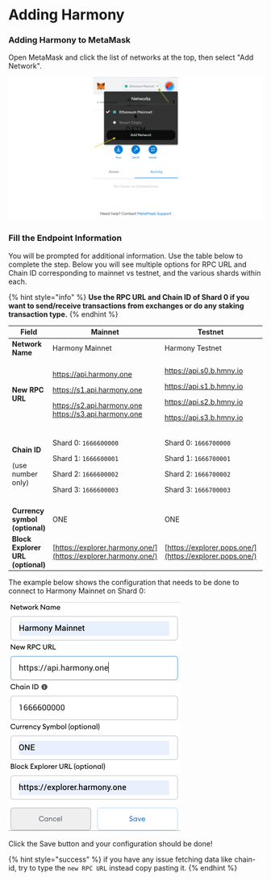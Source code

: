 # Adding Harmony

### Adding Harmony to MetaMask

Open MetaMask and click the list of networks at the top, then select "Add Network".

![](<../../../../../.gitbook/assets/image (295).png>)

### Fill the Endpoint Information

You will be prompted for additional information. Use the table below to complete the step. Below you will see multiple options for RPC URL and Chain ID corresponding to mainnet vs testnet, and the various shards within each.

{% hint style="info" %}
**Use the RPC URL and Chain ID of Shard 0 if you want to send/receive transactions from exchanges or do any staking transaction type.**
{% endhint %}

| Field                                                    | Mainnet                                                                                                                                                      | Testnet                                                                                                                                                      | Devnet                                                        |
| -------------------------------------------------------- | ------------------------------------------------------------------------------------------------------------------------------------------------------------ | ------------------------------------------------------------------------------------------------------------------------------------------------------------ | ------------------------------------------------------------- |
| **Network Name**                                         | Harmony Mainnet                                                                                                                                              | Harmony Testnet                                                                                                                                              | Harmony Devnet                                                |
| **New RPC URL**                                          | <p>https://api.harmony.one</p><p>https://s1.api.harmony.one</p><p>https://s2.api.harmony.one<br>https://s3.api.harmony.one</p>                               | <p>https://api.s0.b.hmny.io</p><p>https://api.s1.b.hmny.io</p><p>https://api.s2.b.hmny.io</p><p>https://api.s3.b.hmny.io</p>                                 | <p>https://api.s0.ps.hmny.io<br>https://api.s1.ps.hmny.io</p> |
| <p><strong>Chain ID</strong></p><p>(use number only)</p> | <p>Shard 0: <code>1666600000</code></p><p>Shard 1: <code>1666600001</code></p><p>Shard 2: <code>1666600002</code></p><p>Shard 3: <code>1666600003</code></p> | <p>Shard 0: <code>1666700000</code></p><p>Shard 1: <code>1666700001</code></p><p>Shard 2: <code>1666700002</code></p><p>Shard 3: <code>1666700003</code></p> | <p>Shard 0: 1666900000<br>Shard 1: 1666900001</p>             |
|                                                          |                                                                                                                                                              |                                                                                                                                                              |                                                               |
| **Currency symbol (optional)**                           | ONE                                                                                                                                                          | ONE                                                                                                                                                          | ONE                                                           |
| **Block Explorer URL (optional)**                        | [https://explorer.harmony.one/](https://explorer.harmony.one/)                                                                                               | [https://explorer.pops.one/](https://explorer.pops.one/)                                                                                                     | [https://explorer.ps.hmny.io](https://explorer.ps.hmny.io)    |

The example below shows the configuration that needs to be done to connect to Harmony Mainnet on Shard 0:

![](<../../../../../.gitbook/assets/image (294) (1) (2) (2) (1) (2) (2) (2) (2) (2) (2) (2) (2) (3) (3) (3) (1) (1) (1) (3).png>)

Click the Save button and your configuration should be done!

{% hint style="success" %}
if you have any issue fetching data like chain-id, try to type the `new RPC URL` instead copy pasting it.
{% endhint %}
